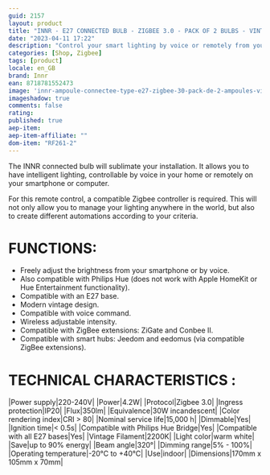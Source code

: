 ```yaml
---
guid: 2157
layout: product 
title: "INNR - E27 CONNECTED BULB - ZIGBEE 3.0 - PACK OF 2 BULBS - VINTAGE FILAMENT - 2200 K - GLOBE TYPE"
date: "2023-04-11 17:22"
description: "Control your smart lighting by voice or remotely from your smartphone or computer."
categories: [Shop, Zigbee]
tags: [product]
locale: en_GB
brand: Innr
ean: 8718781552473
image: 'innr-ampoule-connectee-type-e27-zigbee-30-pack-de-2-ampoules-vintage-filament-2200-k-type-globe.jpg'
imageshadow: true
comments: false
rating:  
published: true
aep-item: 
aep-item-affiliate: ""
dom-item: "RF261-2"
---
```


The INNR connected bulb will sublimate your installation. It allows you to have intelligent lighting, controllable by voice in your home or remotely on your smartphone or computer.

For this remote control, a compatible Zigbee controller is required. This will not only allow you to manage your lighting anywhere in the world, but also to create different automations according to your criteria.

# FUNCTIONS:

- Freely adjust the brightness from your smartphone or by voice.
- Also compatible with Philips Hue (does not work with Apple HomeKit or Hue Entertainment functionality).
- Compatible with an E27 base.
- Modern vintage design.
- Compatible with voice command.
- Wireless adjustable intensity.
- Compatible with ZigBee extensions: ZiGate and Conbee II.
- Compatible with smart hubs: Jeedom and eedomus (via compatible ZigBee extensions).
 

# TECHNICAL CHARACTERISTICS :

|Power supply|220-240V|
|Power|4.2W|
|Protocol|Zigbee 3.0|
|Ingress protection|IP20|
|Flux|350lm|
|Equivalence|30W incandescent|
|Color rendering index|CRI > 80|
|Nominal service life|15,000 h|
|Dimmable|Yes|
|Ignition time|< 0.5s|
|Compatible with Philips Hue Bridge|Yes|
|Compatible with all E27 bases|Yes|
|Vintage Filament|2200K|
|Light color|warm white|
|Save|up to 90% energy|
|Beam angle|320°|
|Dimming range|5% - 100%|
|Operating temperature|-20°C to +40°C|
|Use|indoor|
|Dimensions|170mm x 105mm x 70mm|